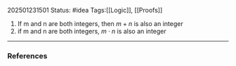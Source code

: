 202501231501
Status: #idea
Tags:[[Logic]], [[Proofs]]

1. If m and n are both integers, then $m+n$ is also an integer
2. if m and n are both integers, $m \cdot n$ is also an integer

---
### References



